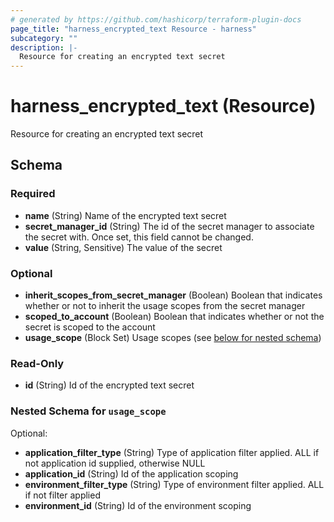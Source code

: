 ```yaml
---
# generated by https://github.com/hashicorp/terraform-plugin-docs
page_title: "harness_encrypted_text Resource - harness"
subcategory: ""
description: |-
  Resource for creating an encrypted text secret
---
```


# harness_encrypted_text (Resource)

Resource for creating an encrypted text secret



<!-- schema generated by tfplugindocs -->
## Schema

### Required

- **name** (String) Name of the encrypted text secret
- **secret_manager_id** (String) The id of the secret manager to associate the secret with. Once set, this field cannot be changed.
- **value** (String, Sensitive) The value of the secret

### Optional

- **inherit_scopes_from_secret_manager** (Boolean) Boolean that indicates whether or not to inherit the usage scopes from the secret manager
- **scoped_to_account** (Boolean) Boolean that indicates whether or not the secret is scoped to the account
- **usage_scope** (Block Set) Usage scopes (see [below for nested schema](#nestedblock--usage_scope))

### Read-Only

- **id** (String) Id of the encrypted text secret

<a id="nestedblock--usage_scope"></a>
### Nested Schema for `usage_scope`

Optional:

- **application_filter_type** (String) Type of application filter applied. ALL if not application id supplied, otherwise NULL
- **application_id** (String) Id of the application scoping
- **environment_filter_type** (String) Type of environment filter applied. ALL if not filter applied
- **environment_id** (String) Id of the environment scoping


